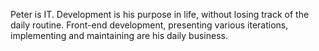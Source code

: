 Peter is IT. Development is his purpose in life, without losing track of the
daily routine. Front-end development, presenting various iterations,
implementing and maintaining are his daily business.
